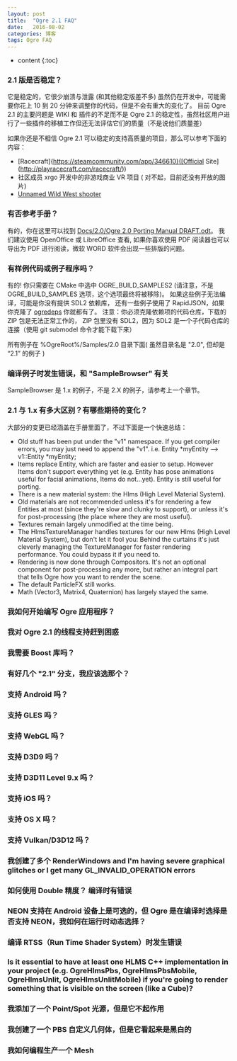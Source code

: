 ```yaml
---
layout: post
title:  "Ogre 2.1 FAQ"
date:   2016-08-02
categories: 博客
tags: Ogre FAQ
---
```


* content
{:toc}

### 2.1 版是否稳定？
它是稳定的，它很少崩溃与泄露 (和其他稳定版差不多) 
虽然仍在开发中，可能需要你花上 10 到 20 分钟来调整你的代码，但是不会有重大的变化了。
目前 Ogre 2.1 的主要问题是 WIKI 和 插件的不足而不是 Ogre 2.1 的稳定性，虽然社区用户进行了一些插件的移植工作但还无法评估它们的质量（不是说他们质量差）

如果你还是不相信 Ogre 2.1 可以稳定的支持高质量的项目，那么可以参考下面的内容：

* [Racecraft]{https://steamcommunity.com/app/346610}([Official Site](http://playracecraft.com/racecraft/))
* 社区成员 xrgo 开发中的非游戏商业 VR 项目 ( 对不起，目前还没有开放的图片)
* [Unnamed Wild West shooter](http://www.ogre3d.org/forums/viewtopic.php?f=11&t=88577)

### 有否参考手册？
有的，你在这里可以找到 [Docs/2.0/Ogre 2.0 Porting Manual DRAFT.odt](https://bitbucket.org/sinbad/ogre/src/c03d006c03f217e879cbdd6ea4cc377c4d4f7ba4/Docs/2.0/Ogre%202.0%20Porting%20Manual%20DRAFT.odt?at=v2-1&fileviewer=file-view-default)。 
我们建议使用 OpenOffice 或 LibreOffice 查看, 如果你喜欢使用 PDF 阅读器也可以导出为 PDF 进行阅读，微软 WORD 软件会出现一些排版的问题。 

### 有样例代码或例子程序吗？
有的! 你只需要在 CMake 中选中 OGRE_BUILD_SAMPLES2 (请注意，不是 OGRE_BUILD_SAMPLES 选项，这个选项最终将被移除)。 
如果这些例子无法编译，可能是你没有提供 SDL2 依赖库， 还有一些例子使用了 RapidJSON，如果你克隆了 [ogredeps](https://bitbucket.org/cabalistic/ogredeps) 你就都有了。 
注意：你必须克隆依赖项的代码仓库，下载的 ZIP 包是无法正常工作的， ZIP 包里没有 SDL2，因为 SDL2 是一个子代码仓库的连接（使用 git submodel 命令才能下载下来）

所有例子在 %OgreRoot%/Samples/2.0 目录下面( 虽然目录名是 "2.0", 但却是 “2.1” 的例子 )

### 编译例子时发生错误，和 "SampleBrowser" 有关
SampleBrowser 是 1.x 的例子，不是 2.X 的例子，请参考上一个章节。

### 2.1 与 1.x 有多大区别？有哪些期待的变化？
大部分的变更已经涵盖在手册里面了，不过下面是一个快速总结：

* Old stuff has been put under the "v1" namespace. If you get compiler errors, you may just need to append the "v1". i.e. Entity *myEntity --> v1::Entity *myEntity;
* Items replace Entity, which are faster and easier to setup. However Items don't support everything yet (e.g. Entity has pose animations useful for facial animations, Items do not...yet). Entity is still useful for porting.
* There is a new material system: the Hlms (High Level Material System).
* Old materials are not recommended unless it's for rendering a few Entities at most (since they're slow and clunky to support), or unless it's for post-processing (the place where they are most useful).
* Textures remain largely unmodified at the time being.
* The HlmsTextureManager handles textures for our new Hlms (High Level Material System), but don't let it fool you: Behind the curtains it's just cleverly managing the TextureManager for faster rendering performance. You could bypass it if you need to.
* Rendering is now done through Compositors. It's not an optional component for post-processing any more, but rather an integral part that tells Ogre how you want to render the scene.
* The default ParticleFX still works.
* Math (Vector3, Matrix4, Quaternion) has largely stayed the same.

### 我如何开始编写 Ogre 应用程序？

### 我对 Ogre 2.1 的线程支持赶到困惑

### 我需要 Boost 库吗？

### 有好几个 "2.1" 分支，我应该选那个？

### 支持 Android 吗？

### 支持 GLES 吗？

### 支持 WebGL 吗？

### 支持 D3D9 吗？

### 支持 D3D11 Level 9.x 吗？

### 支持 iOS 吗？

### 支持 OS X 吗？

### 支持 Vulkan/D3D12 吗？

### 我创建了多个 RenderWindows and I'm having severe graphical glitches or I get many GL_INVALID_OPERATION errors

### 如何使用 Double 精度？ 编译时有错误

### NEON 支持在 Android 设备上是可选的，但 Ogre 是在编译时选择是否支持 NEON，我如何在运行时动态选择？

### 编译 RTSS（Run Time Shader System）时发生错误

### Is it essential to have at least one HLMS C++ implementation in your project (e.g. OgreHlmsPbs, OgreHlmsPbsMobile, OgreHlmsUnlit, OgreHlmsUnlitMobile) if you're going to render something that is visible on the screen (like a Cube)?

### 我添加了一个 Point/Spot 光源，但是它不起作用

### 我创建了一个 PBS 自定义几何体，但是它看起来是黑白的

### 我如何编程生产一个 Mesh